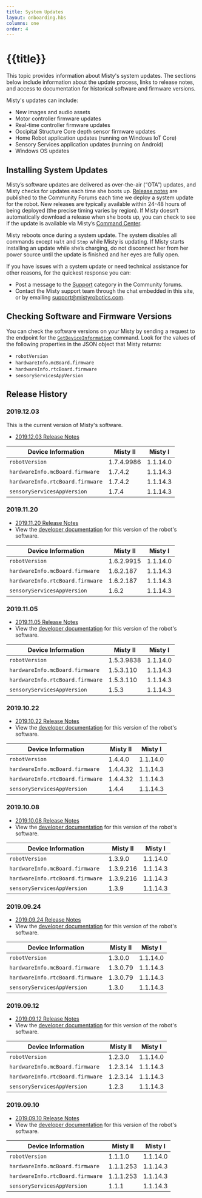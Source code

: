 ```yaml
---
title: System Updates
layout: onboarding.hbs
columns: one
order: 4
---
```


# {{title}}

This topic provides information about Misty's system updates. The sections below include information about the update process, links to release notes, and access to documentation for historical software and firmware versions.

Misty's updates can include:

* New images and audio assets
* Motor controller firmware updates
* Real-time controller firmware updates
* Occipital Structure Core depth sensor firmware updates
* Home Robot application updates (running on Windows IoT Core)
* Sensory Services application updates (running on Android)
* Windows OS updates

## Installing System Updates

Misty’s software updates are delivered as over-the-air (“OTA”) updates, and Misty checks for updates each time she boots up. [Release notes](https://community.mistyrobotics.com/c/announcements/releases) are published to the Community Forums each time we deploy a system update for the robot. New releases are typically available within 24-48 hours of being deployed (the precise timing varies by region). If Misty doesn’t automatically download a release when she boots up, you can check to see if the update is available via Misty’s [Command Center](http://sdk.mistyrobotics.com/command-center/).

Misty reboots once during a system update. The system disables all commands except `Halt` and `Stop` while Misty is updating. If Misty starts installing an update while she’s charging, do not disconnect her from her power source until the update is finished and her eyes are fully open.

If you have issues with a system update or need technical assistance for other reasons, for the quickest response you can:

* Post a message to the [Support](https://community.mistyrobotics.com/groups/support) category in the Community forums.
* Contact the Misty support team through the chat embedded in this site, or by emailing [support@mistyrobotics.com](mailto:support@mistyrobotics.com).

## Checking Software and Firmware Versions

You can check the software versions on your Misty by sending a request to the endpoint for the [`GetDeviceInformation`](../../../misty-ii/rest-api/api-reference/#getdeviceinformation) command. Look for the values of the following properties in the JSON object that Misty returns:
* `robotVersion`
* `hardwareInfo.mcBoard.firmware`
* `hardwareInfo.rtcBoard.firmware`
* `sensoryServicesAppVersion`

## Release History

### 2019.12.03

This is the current version of Misty's software.

* [2019.12.03 Release Notes](https://community.mistyrobotics.com/t/2019-12-03-system-update/2313)

| Device Information  | Misty II |  Misty I |
|---|---|---|
| `robotVersion`  | 1.7.4.9986  |  1.1.14.0 |
| `hardwareInfo.mcBoard.firmware`  | 1.7.4.2 |  1.1.14.3 |
| `hardwareInfo.rtcBoard.firmware` | 1.7.4.2  |  1.1.14.3 |
| `sensoryServicesAppVersion`  | 1.7.4 |  1.1.14.3 |

### 2019.11.20

* [2019.11.20 Release Notes](https://community.mistyrobotics.com/t/2019-11-19-release-notes/2209)
* View the [developer documentation](https://docs.mistyrobotics.com/v1.6.2.9915) for this version of the robot's software.

| Device Information  | Misty II |  Misty I |
|---|---|---|
| `robotVersion`  | 1.6.2.9915  |  1.1.14.0 |
| `hardwareInfo.mcBoard.firmware`  | 1.6.2.187 |  1.1.14.3 |
| `hardwareInfo.rtcBoard.firmware` | 1.6.2.187  |  1.1.14.3 |
| `sensoryServicesAppVersion`  | 1.6.2 |  1.1.14.3 |

### 2019.11.05

* [2019.11.05 Release Notes](https://community.mistyrobotics.com/t/2019-11-05-system-update/2117)
* View the [developer documentation](https://docs.mistyrobotics.com/v1.5.3.9838) for this version of the robot's software.

| Device Information  | Misty II |  Misty I |
|---|---|---| 
| `robotVersion`  | 1.5.3.9838  |  1.1.14.0 |
| `hardwareInfo.mcBoard.firmware`  | 1.5.3.110 |  1.1.14.3 |
| `hardwareInfo.rtcBoard.firmware` | 1.5.3.110  |  1.1.14.3 |
| `sensoryServicesAppVersion`  | 1.5.3 |  1.1.14.3 |

### 2019.10.22

* [2019.10.22 Release Notes](https://community.mistyrobotics.com/t/2019-10-22-release-notes/2041)
* View the [developer documentation](https://docs.mistyrobotics.com/v1.4.4.0) for this version of the robot's software.

| Device Information  | Misty II |  Misty I |
|---|---|---|
| `robotVersion`  | 1.4.4.0  |  1.1.14.0 |
| `hardwareInfo.mcBoard.firmware`  | 1.4.4.32 |  1.1.14.3 |
| `hardwareInfo.rtcBoard.firmware` | 1.4.4.32  |  1.1.14.3 |
| `sensoryServicesAppVersion`  | 1.4.4  |  1.1.14.3 |

### 2019.10.08

* [2019.10.08 Release Notes](https://community.mistyrobotics.com/t/2019-10-08-release-notes/1948)
* View the [developer documentation](https://docs.mistyrobotics.com/v1.3.9.0) for this version of the robot's software.

| Device Information  | Misty II |  Misty I |
|---|---|---|
| `robotVersion`  | 1.3.9.0  |  1.1.14.0 |
| `hardwareInfo.mcBoard.firmware`  | 1.3.9.216 |  1.1.14.3 |
| `hardwareInfo.rtcBoard.firmware` | 1.3.9.216  |  1.1.14.3 |
| `sensoryServicesAppVersion`  | 1.3.9  |  1.1.14.3 |

### 2019.09.24

* [2019.09.24 Release Notes](https://community.mistyrobotics.com/t/9-24-2019-release-notes/1833)
* View the [developer documentation](https://docs.mistyrobotics.com/v1.3.0.0) for this version of the robot's software.

| Device Information  | Misty II|  Misty I |
|---|---|---|
| `robotVersion`  | 1.3.0.0  |  1.1.14.0 |
| `hardwareInfo.mcBoard.firmware`  | 1.3.0.79 |  1.1.14.3 |
| `hardwareInfo.rtcBoard.firmware` | 1.3.0.79  |  1.1.14.3 |
| `sensoryServicesAppVersion`  | 1.3.0  |  1.1.14.3 |

### 2019.09.12

* [2019.09.12 Release Notes](https://community.mistyrobotics.com/t/9-12-2019-release-notes/1785)
* View the [developer documentation](https://docs.mistyrobotics.com/v1.2.3.0) for this version of the robot's software.

| Device Information  | Misty II|  Misty I |
|---|---|---|
| `robotVersion`  | 1.2.3.0  |  1.1.14.0 |
| `hardwareInfo.mcBoard.firmware`  | 1.2.3.14  |  1.1.14.3 |
| `hardwareInfo.rtcBoard.firmware` | 1.2.3.14  |  1.1.14.3 |
| `sensoryServicesAppVersion`  | 1.2.3  |  1.1.14.3 |

### 2019.09.10

* [2019.09.10 Release Notes](https://community.mistyrobotics.com/t/9-10-2019-release-notes/1759)
* View the [developer documentation](https://docs.mistyrobotics.com/v1.1.1.0) for this version of the robot's software.

| Device Information  | Misty II|  Misty I |
|---|---|---|
| `robotVersion`  | 1.1.1.0  |  1.1.14.0 |
| `hardwareInfo.mcBoard.firmware`  | 1.1.1.253  |  1.1.14.3 |
| `hardwareInfo.rtcBoard.firmware` | 1.1.1.253  |  1.1.14.3 |
| `sensoryServicesAppVersion`  | 1.1.1  |  1.1.14.3 |
